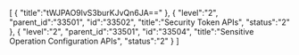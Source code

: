[
	{
		"title":"tWJPAO9lvS3burKJvQn6JA=="
	},
	{
		"level":"2",
		"parent_id":"33501",
		"id":"33502",
		"title":"Security Token APIs",
		"status":"2"
	},
	{
		"level":"2",
		"parent_id":"33501",
		"id":"33504",
		"title":"Sensitive Operation Configuration APIs",
		"status":"2"
	}
]